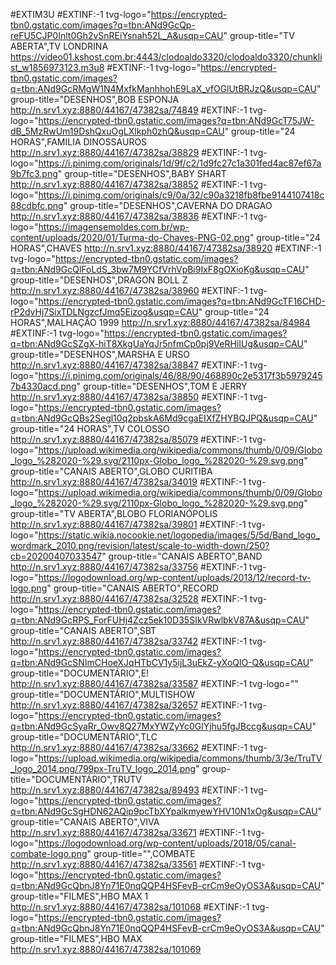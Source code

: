 #EXTIM3U 
#EXTINF:-1 tvg-logo="https://encrypted-tbn0.gstatic.com/images?q=tbn:ANd9GcQp-reFU5CJP0Inlt0Gh2vSnREiYsnah52L_A&usqp=CAU" group-title="TV ABERTA",TV LONDRINA
https://video01.kshost.com.br:4443/clodoaldo3320/clodoaldo3320/chunklist_w1856973123.m3u8
#EXTINF:-1 tvg-logo="https://encrypted-tbn0.gstatic.com/images?q=tbn:ANd9GcRMgW1N4MxfkManhhohE9LaX_vfOGlUtBRJzQ&usqp=CAU" group-title="DESENHOS",BOB ESPONJA
http://n.srv1.xyz:8880/44167/47382sa/74849
#EXTINF:-1 tvg-logo="https://encrypted-tbn0.gstatic.com/images?q=tbn:ANd9GcT75JW-dB_5MzRwUm19DshQxuOgLXlkph0zhQ&usqp=CAU" group-title="24 HORAS",FAMILIA DINOSSAUROS
http://n.srv1.xyz:8880/44167/47382sa/38829
#EXTINF:-1 tvg-logo="https://i.pinimg.com/originals/1d/9f/c2/1d9fc27c1a301fed4ac87ef67a9b7fc3.png" group-title="DESENHOS",BABY SHART
http://n.srv1.xyz:8880/44167/47382sa/38852
#EXTINF:-1 tvg-logo="https://i.pinimg.com/originals/c9/0a/32/c90a3218fb8fbe9144107418c88cdbfc.png" group-title="DESENHOS",CAVERNA DO DRAGAO
http://n.srv1.xyz:8880/44167/47382sa/38836
#EXTINF:-1 tvg-logo="https://imagensemoldes.com.br/wp-content/uploads/2020/01/Turma-do-Chaves-PNG-02.png" group-title="24 HORAS",CHAVES
http://n.srv1.xyz:8880/44167/47382sa/38920
#EXTINF:-1 tvg-logo="https://encrypted-tbn0.gstatic.com/images?q=tbn:ANd9GcQlFoLdS_3bw7M9YCfVrhVpBi9IxF8gOXioKg&usqp=CAU" group-title="DESENHOS",DRAGON BOLL Z
http://n.srv1.xyz:8880/44167/47382sa/38960
#EXTINF:-1 tvg-logo="https://encrypted-tbn0.gstatic.com/images?q=tbn:ANd9GcTF16CHD-rP2dvHj7SixTDLNgzcfJmq5Eizog&usqp=CAU" group-title="24 HORAS",MALHAÇÃO 1999
http://n.srv1.xyz:8880/44167/47382sa/84984
#EXTINF:-1 tvg-logo="https://encrypted-tbn0.gstatic.com/images?q=tbn:ANd9GcSZgX-hiT8XkgUaYqJr5nfmCp0pj9VeRHiIUg&usqp=CAU" group-title="DESENHOS",MARSHA E URSO
http://n.srv1.xyz:8880/44167/47382sa/38847
#EXTINF:-1 tvg-logo="https://i.pinimg.com/originals/46/88/90/468890c2e5317f3b59792457b4330acd.png" group-title="DESENHOS",TOM E JERRY
http://n.srv1.xyz:8880/44167/47382sa/38850
#EXTINF:-1 tvg-logo="https://encrypted-tbn0.gstatic.com/images?q=tbn:ANd9GcQBs2Segl10q2pbskA6Md9cgaEIXfZHYBQJPQ&usqp=CAU" group-title="24 HORAS",TV COLOSSO
http://n.srv1.xyz:8880/44167/47382sa/85079
#EXTINF:-1 tvg-logo="https://upload.wikimedia.org/wikipedia/commons/thumb/0/09/Globo_logo_%282020-%29.svg/2110px-Globo_logo_%282020-%29.svg.png" group-title="CANAIS ABERTO",GLOBO CURITIBA
http://n.srv1.xyz:8880/44167/47382sa/34019
#EXTINF:-1 tvg-logo="https://upload.wikimedia.org/wikipedia/commons/thumb/0/09/Globo_logo_%282020-%29.svg/2110px-Globo_logo_%282020-%29.svg.png" group-title="TV ABERTA",BLOBO FLORIANÓPOLIS
http://n.srv1.xyz:8880/44167/47382sa/39801
#EXTINF:-1 tvg-logo="https://static.wikia.nocookie.net/logopedia/images/5/5d/Band_logo_wordmark_2010.png/revision/latest/scale-to-width-down/250?cb=20200407033547" group-title="CANAIS ABERTO",BAND
http://n.srv1.xyz:8880/44167/47382sa/33756
#EXTINF:-1 tvg-logo="https://logodownload.org/wp-content/uploads/2013/12/record-tv-logo.png" group-title="CANAIS ABERTO",RECORD
http://n.srv1.xyz:8880/44167/47382sa/32528
#EXTINF:-1 tvg-logo="https://encrypted-tbn0.gstatic.com/images?q=tbn:ANd9GcRPS_ForFUHj4Zcz5ek10D35SIkVRwlbkV87A&usqp=CAU" group-title="CANAIS ABERTO",SBT
http://n.srv1.xyz:8880/44167/47382sa/33742
#EXTINF:-1 tvg-logo="https://encrypted-tbn0.gstatic.com/images?q=tbn:ANd9GcSNImCHoeXJqHTbCV1y5ijL3uEkZ-yXoQlO-Q&usqp=CAU" group-title="DOCUMENTÁRIO",E!
http://n.srv1.xyz:8880/44167/47382sa/33587
#EXTINF:-1 tvg-logo="" group-title="DOCUMENTÁRIO",MULTISHOW
http://n.srv1.xyz:8880/44167/47382sa/32657
#EXTINF:-1 tvg-logo="https://encrypted-tbn0.gstatic.com/images?q=tbn:ANd9GcSyaRr_Owv8Q27MxYWZyYc0GlYjhu5fgJBccg&usqp=CAU" group-title="DOCUMENTÁRIO",TLC
http://n.srv1.xyz:8880/44167/47382sa/33662
#EXTINF:-1 tvg-logo="https://upload.wikimedia.org/wikipedia/commons/thumb/3/3e/TruTV_logo_2014.png/799px-TruTV_logo_2014.png" group-title="DOCUMENTÁRIO",TRUTV
http://n.srv1.xyz:8880/44167/47382sa/89493
#EXTINF:-1 tvg-logo="https://encrypted-tbn0.gstatic.com/images?q=tbn:ANd9GcSgHDN62AQip9pcTbXYpalkmyewYHV10N1xOg&usqp=CAU" group-title="CANAIS ABERTO",VIVA
http://n.srv1.xyz:8880/44167/47382sa/33671
#EXTINF:-1 tvg-logo="https://logodownload.org/wp-content/uploads/2018/05/canal-combate-logo.png" group-title="",COMBATE
http://n.srv1.xyz:8880/44167/47382sa/33561
#EXTINF:-1 tvg-logo="https://encrypted-tbn0.gstatic.com/images?q=tbn:ANd9GcQbnJ8Yn71E0nqQQP4HSFevB-crCm9eOyOS3A&usqp=CAU" group-title="FILMES",HBO MAX 1
http://n.srv1.xyz:8880/44167/47382sa/101068
#EXTINF:-1 tvg-logo="https://encrypted-tbn0.gstatic.com/images?q=tbn:ANd9GcQbnJ8Yn71E0nqQQP4HSFevB-crCm9eOyOS3A&usqp=CAU" group-title="FILMES",HBO MAX
http://n.srv1.xyz:8880/44167/47382sa/101069
